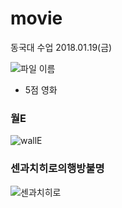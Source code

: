 # movie
동국대 수업
2018.01.19(금)

![파일 이름](http://www.stlukechicago.org/church/images/446.JPG)

- 5점 영화
### 월E
![wallE](https://a.ltrbxd.com/resized/sm/upload/5t/mo/xl/y4/wall-e-140-1200-1200-675-675-crop-000000.jpg?k=4333811fe8)

### 센과치히로의행방불명
![센과치히로](http://movie-img.yes24.com/NYes24/MOVIE//M04/M27/M00000042704_131749.jpg)


